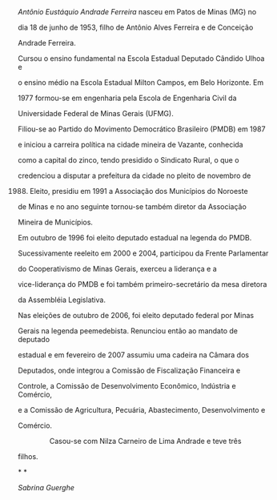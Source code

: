 

 



*Antônio Eustáquio Andrade Ferreira* nasceu em Patos de Minas (MG) no

dia 18 de junho de 1953, filho de Antônio Alves Ferreira e de Conceição

Andrade Ferreira.



Cursou o ensino fundamental na Escola Estadual Deputado Cândido Ulhoa e

o ensino médio na Escola Estadual Milton Campos, em Belo Horizonte. Em

1977 formou-se em engenharia pela Escola de Engenharia Civil da

Universidade Federal de Minas Gerais (UFMG).



Filiou-se ao Partido do Movimento Democrático Brasileiro (PMDB) em 1987

e iniciou a carreira política na cidade mineira de Vazante, conhecida

como a capital do zinco, tendo presidido o Sindicato Rural, o que o

credenciou a disputar a prefeitura da cidade no pleito de novembro de

1988. Eleito, presidiu em 1991 a Associação dos Municípios do Noroeste

de Minas e no ano seguinte tornou-se também diretor da Associação

Mineira de Municípios.



Em outubro de 1996 foi eleito deputado estadual na legenda do PMDB.

Sucessivamente reeleito em 2000 e 2004, participou da Frente Parlamentar

do Cooperativismo de Minas Gerais, exerceu a liderança e a

vice-liderança do PMDB e foi também primeiro-secretário da mesa diretora

da Assembléia Legislativa.



Nas eleições de outubro de 2006, foi eleito deputado federal por Minas

Gerais na legenda peemedebista. Renunciou então ao mandato de deputado

estadual e em fevereiro de 2007 assumiu uma cadeira na Câmara dos

Deputados, onde integrou a Comissão de Fiscalização Financeira e

Controle, a Comissão de Desenvolvimento Econômico, Indústria e Comércio,

e a Comissão de Agricultura, Pecuária, Abastecimento, Desenvolvimento e

Comércio.



                Casou-se com Nilza Carneiro de Lima Andrade e teve três

filhos.



* *



*Sabrina Guerghe*




